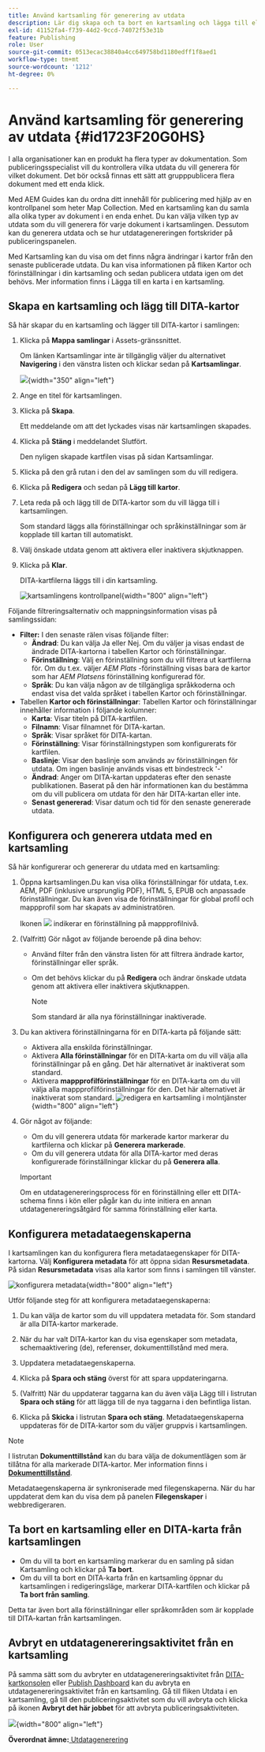 ```yaml
---
title: Använd kartsamling för generering av utdata
description: Lär dig skapa och ta bort en kartsamling och lägga till eller ta bort en DITA-karta. Konfigurera, generera och avbryta en utdatagenereringsaktivitet från en kartsamling i AEM Guides.
exl-id: 41152fa4-f739-44d2-9ccd-74072f53e31b
feature: Publishing
role: User
source-git-commit: 0513ecac38840a4cc649758bd1180edff1f8aed1
workflow-type: tm+mt
source-wordcount: '1212'
ht-degree: 0%

---
```


# Använd kartsamling för generering av utdata {#id1723F20G0HS}

I alla organisationer kan en produkt ha flera typer av dokumentation. Som publiceringsspecialist vill du kontrollera vilka utdata du vill generera för vilket dokument. Det bör också finnas ett sätt att grupppublicera flera dokument med ett enda klick.

Med AEM Guides kan du ordna ditt innehåll för publicering med hjälp av en kontrollpanel som heter Map Collection. Med en kartsamling kan du samla alla olika typer av dokument i en enda enhet. Du kan välja vilken typ av utdata som du vill generera för varje dokument i kartsamlingen. Dessutom kan du generera utdata och se hur utdatagenereringen fortskrider på publiceringspanelen.

Med Kartsamling kan du visa om det finns några ändringar i kartor från den senaste publicerade utdata. Du kan visa informationen på fliken Kartor och förinställningar i din kartsamling och sedan publicera utdata igen om det behövs. Mer information finns i Lägga till en karta i en kartsamling.

## Skapa en kartsamling och lägg till DITA-kartor

Så här skapar du en kartsamling och lägger till DITA-kartor i samlingen:

1. Klicka på **Mappa samlingar** i Assets-gränssnittet.

   Om länken Kartsamlingar inte är tillgänglig väljer du alternativet **Navigering** i den vänstra listen och klickar sedan på **Kartsamlingar**.

   ![](images/access-map-collection-left-rail.png){width="350" align="left"}

1. Ange en titel för kartsamlingen.
1. Klicka på **Skapa**.

   Ett meddelande om att det lyckades visas när kartsamlingen skapades.

1. Klicka på **Stäng** i meddelandet Slutfört.

   Den nyligen skapade kartfilen visas på sidan Kartsamlingar.

1. Klicka på den grå rutan i den del av samlingen som du vill redigera.
1. Klicka på **Redigera** och sedan på **Lägg till kartor**.
1. Leta reda på och lägg till de DITA-kartor som du vill lägga till i kartsamlingen.

   Som standard läggs alla förinställningar och språkinställningar som är kopplade till kartan till automatiskt.

1. Välj önskade utdata genom att aktivera eller inaktivera skjutknappen.
1. Klicka på **Klar**.

   DITA-kartfilerna läggs till i din kartsamling.

   ![kartsamlingens kontrollpanel](./images/map-collection-dashboard.png){width="800" align="left"}

Följande filtreringsalternativ och mappningsinformation visas på samlingssidan:

- **Filter:** I den senaste rälen visas följande filter:
   - **Ändrad**: Du kan välja Ja eller Nej. Om du väljer ja visas endast de ändrade DITA-kartorna i tabellen Kartor och förinställningar.
   - **Förinställning**: Välj en förinställning som du vill filtrera ut kartfilerna för. Om du t.ex. väljer *AEM Plats* -förinställning visas bara de kartor som har *AEM Platsens* förinställning konfigurerad för.
   - **Språk**: Du kan välja någon av de tillgängliga språkkoderna och endast visa det valda språket i tabellen Kartor och förinställningar.
- Tabellen **Kartor och förinställningar**: Tabellen Kartor och förinställningar innehåller information i följande kolumner:
   - **Karta**: Visar titeln på DITA-kartfilen.
   - **Filnamn**: Visar filnamnet för DITA-kartan.
   - **Språk**: Visar språket för DITA-kartan.
   - **Förinställning**: Visar förinställningstypen som konfigurerats för kartfilen.
   - **Baslinje**: Visar den baslinje som används av förinställningen för utdata.  Om ingen baslinje används visas ett bindestreck &#39;-&#39;
   - **Ändrad**: Anger om DITA-kartan uppdateras efter den senaste publikationen. Baserat på den här informationen kan du bestämma om du vill publicera om utdata för den här DITA-kartan eller inte.
   - **Senast genererad**: Visar datum och tid för den senaste genererade utdata.

## Konfigurera och generera utdata med en kartsamling

Så här konfigurerar och genererar du utdata med en kartsamling:

1. Öppna kartsamlingen.Du kan visa olika förinställningar för utdata, t.ex. AEM, PDF (inklusive ursprunglig PDF), HTML 5, EPUB och anpassade förinställningar. Du kan även visa de förinställningar för global profil och mappprofil som har skapats av administratören.

   Ikonen ![](images/global-preset-icon.svg) indikerar en förinställning på mappprofilnivå.
1. \(Valfritt\) Gör något av följande beroende på dina behov:
   - Använd filter från den vänstra listen för att filtrera ändrade kartor, förinställningar eller språk.
   - Om det behövs klickar du på **Redigera** och ändrar önskade utdata genom att aktivera eller inaktivera skjutknappen.



     >[!NOTE]
     >  
     > Som standard är alla nya förinställningar inaktiverade.

1. Du kan aktivera förinställningarna för en DITA-karta på följande sätt:

   - Aktivera alla enskilda förinställningar.
   - Aktivera **Alla förinställningar** för en DITA-karta om du vill välja alla förinställningar på en gång. Det här alternativet är inaktiverat som standard.
   - Aktivera **mappprofilförinställningar** för en DITA-karta om du vill välja alla mappprofilförinställningar för den. Det här alternativet är inaktiverat som standard.
     ![redigera en kartsamling i molntjänster](images/edit-map-collection-cs.png){width="800" align="left"}



1. Gör något av följande:

   - Om du vill generera utdata för markerade kartor markerar du kartfilerna och klickar på **Generera markerade**.
   - Om du vill generera utdata för alla DITA-kartor med deras konfigurerade förinställningar klickar du på **Generera alla**.

   >[!IMPORTANT]
   >
   > Om en utdatagenereringsprocess för en förinställning eller ett DITA-schema finns i kön eller pågår kan du inte initiera en annan utdatagenereringsåtgärd för samma förinställning eller karta.

## Konfigurera metadataegenskaperna

I kartsamlingen kan du konfigurera flera metadataegenskaper för DITA-kartorna. Välj **Konfigurera metadata** för att öppna sidan **Resursmetadata**. På sidan **Resursmetadata** visas alla kartor som finns i samlingen till vänster.

![konfigurera metadata](images/map-collection-asset-metadata.png){width="800" align="left"}

Utför följande steg för att konfigurera metadataegenskaperna:

1. Du kan välja de kartor som du vill uppdatera metadata för. Som standard är alla DITA-kartor markerade.

1. När du har valt DITA-kartor kan du visa egenskaper som metadata, schemaaktivering (de), referenser, dokumenttillstånd med mera.

1. Uppdatera metadataegenskaperna.

1. Klicka på **Spara och stäng** överst för att spara uppdateringarna.
1. (Valfritt) När du uppdaterar taggarna kan du även välja Lägg till i listrutan **Spara och stäng** för att lägga till de nya taggarna i den befintliga listan.
1. Klicka på **Skicka** i listrutan **Spara och stäng**.
Metadataegenskaperna uppdateras för de DITA-kartor som du väljer gruppvis i kartsamlingen.

>[!NOTE]
> 
>I listrutan **Dokumenttillstånd** kan du bara välja de dokumentlägen som är tillåtna för alla markerade DITA-kartor. Mer information finns i [**Dokumenttillstånd**](./web-editor-document-states.md).

Metadataegenskaperna är synkroniserade med filegenskaperna. När du har uppdaterat dem kan du visa dem på panelen **Filegenskaper** i webbredigeraren.



## Ta bort en kartsamling eller en DITA-karta från kartsamlingen

- Om du vill ta bort en kartsamling markerar du en samling på sidan Kartsamling och klickar på **Ta bort**.
- Om du vill ta bort en DITA-karta från en kartsamling öppnar du kartsamlingen i redigeringsläge, markerar DITA-kartfilen och klickar på **Ta bort från samling**.

Detta tar även bort alla förinställningar eller språkområden som är kopplade till DITA-kartan från kartsamlingen.


## Avbryt en utdatagenereringsaktivitet från en kartsamling

På samma sätt som du avbryter en utdatagenereringsaktivitet från [DITA-kartkonsolen](generate-output-for-a-dita-map.md#id2061H100T5Z) eller [Publish Dashboard](generate-output-publish-dashboard.md#) kan du avbryta en utdatagenereringsaktivitet från en kartsamling. Gå till fliken Utdata i en kartsamling, gå till den publiceringsaktivitet som du vill avbryta och klicka på ikonen **Avbryt det här jobbet** för att avbryta publiceringsaktiviteten.

![](images/cancel-publish-task-map-collection.png){width="800" align="left"}

**Överordnat ämne:**[ Utdatagenerering](generate-output.md)
